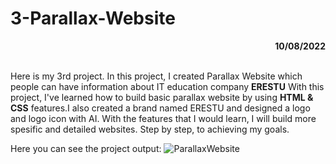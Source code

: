 # 3-Parallax-Website

<div align="right"><b>10/08/2022</b></div><br>

Here is my 3rd project. In this project, I created Parallax Website which people can have information about IT education company **ERESTU** 
With this project, I've learned how to build basic parallax website by using **HTML & CSS** features.I also created a brand named ERESTU and designed a logo and logo icon with AI. With the features that I would learn, I will build more spesific and detailed websites. Step by step, to achieving my goals.

Here you can see the project output:
![ParallaxWebsite](https://github.com/EresuLT/Frontend_Projects/blob/main/Parallax-Website/img/parallax-website.gif)
